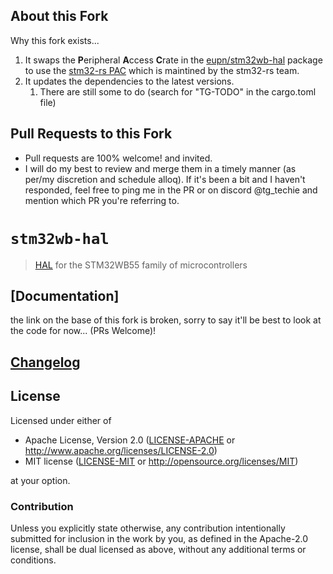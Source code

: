## About this Fork
Why this fork exists...
1. It swaps the **P**eripheral **A**ccess **C**rate in the [eupn/stm32wb-hal](https://github.com/eupn/stm32wb-hal) package to use the [stm32-rs PAC](https://github.com/stm32-rs/stm32-rs) which is maintined by the stm32-rs team.
2. It updates the dependencies to the latest versions.
   1. There are still some to do (search for "TG-TODO" in the cargo.toml file)

## Pull Requests to this Fork
- Pull requests are 100% welcome! and invited.
- I will do my best to review and merge them in a timely manner (as per/my discretion and schedule alloq). If it's been a bit and I haven't responded, feel free to ping me in the PR or on discord @tg_techie and mention which PR you're referring to.

# `stm32wb-hal`

> [HAL] for the STM32WB55 family of microcontrollers

[HAL]: https://crates.io/crates/embedded-hal

## [Documentation]
the link on the base of this fork is broken, sorry to say it'll be best to look at the code for now... 
(PRs Welcome)!

## [Changelog](https://github.com/eupn/stm32wb-hal/blob/master/CHANGELOG.md)

## License

Licensed under either of

- Apache License, Version 2.0 ([LICENSE-APACHE](LICENSE-APACHE) or
  http://www.apache.org/licenses/LICENSE-2.0)
- MIT license ([LICENSE-MIT](LICENSE-MIT) or http://opensource.org/licenses/MIT)

at your option.

### Contribution

Unless you explicitly state otherwise, any contribution intentionally submitted
for inclusion in the work by you, as defined in the Apache-2.0 license, shall be
dual licensed as above, without any additional terms or conditions.
